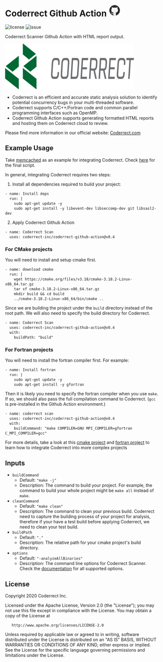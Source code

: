 # Coderrect Github Action <img src="images/github.png" alt="Github" width="40" height="40">
![license](https://img.shields.io/github/license/coderrect-inc/coderrect-github-action)
![issue](https://img.shields.io/github/issues/coderrect-inc/coderrect-github-action)

Coderrect Scanner Github Action with HTML report output.

<img src="images/coderrect-logo.png" alt="Github" height="150">

- Coderrect is an efficient and accurate static analysis solution to identify potential concurrency bugs in your multi-threaded software.
- Coderrect supports C/C++/Fortran code and common parallel programming interfaces such as OpenMP.
- Coderrect Github Action supports generating formatted HTML reports and hosting them on Coderrect cloud to review.

Please find more information in our official website: [Coderrect.com](coderrect.com) 

## Example Usage
Take [memcached](https://github.com/funemy/memcached) as an example for integrating Coderrect.
Check [here](https://github.com/funemy/memcached/blob/master/.github/workflows/ci.yml) for the final script.

In general, integrating Coderrect requires two steps:

1. Install all dependencies required to build your project:
```
- name: Install deps
  run: |
    sudo apt-get update -y
    sudo apt-get install -y libevent-dev libseccomp-dev git libsasl2-dev
```

2. Apply Coderrect Github Action
```
- name: Coderrect Scan
  uses: coderrect-inc/coderrect-github-action@v0.4
```

### For CMake projects
You will need to install and setup cmake first.
```
- name: download cmake
  run: |
    wget https://cmake.org/files/v3.18/cmake-3.18.2-Linux-x86_64.tar.gz
    tar xf cmake-3.18.2-Linux-x86_64.tar.gz
    mkdir build && cd build
    ../cmake-3.18.2-Linux-x86_64/bin/cmake ..
```
Since we are building the project under the `build` directory instead of the root path.
We will also need to specify the build directory for Coderrect.
```
- name: Coderrect Scan
  uses: coderrect-inc/coderrect-github-action@v0.4
  with:
    buildPath: "build"
```

### For Fortran projects
You will need to install the fortran compiler first. For example:
```
- name: Install fortran
  run: |
    sudo apt-get update -y
    sudo apt-get install -y gfortran
```
Then it is likely you need to specify the fortran compiler when you use `make`. If so, we should also pass the full compilation command to Coderrect. (`gcc` is pre-installed in the Github Action environment.)
```
- name: coderrect scan
  uses: coderrect-inc/coderrect-github-action@v0.4
  with:
    buildCommand: "make COMPILER=GNU MPI_COMPILER=gfortran C_MPI_COMPILER=gcc"
```

For more details, take a look at this [cmake project](https://github.com/coderrect-inc/covid-sim) and [fortran project](https://github.com/coderrect-inc/CloverLeaf_OpenMP) to learn how to integrate Coderrect into more complex projects

## Inputs
- `buildCommand`
  - Default: `"make -j"`
  - Description: The command to build your project. For example, the command to build your whole project might be `make all` instead of `make`.
- `cleanCommand`
  - Default: `"make clean"`
  - Description: The command to clean your previous build. Coderrect need to capture the building process of your project for analysis, therefore if your have a test build before applying Coderrect, we need to clean your test build.
- `buildPath`
  - Default: `"."`
  - Description: The relative path for your cmake project's build directory.
- `options`
  - Default: `"-analyzeAllBinaries"`
  - Description: The command line options for Coderrect Scanner. Check the [documentation](https://coderrect.com/documentation/reference/) for all supported options.

## License
   Copyright 2020 Coderrect Inc.

   Licensed under the Apache License, Version 2.0 (the "License");
   you may not use this file except in compliance with the License.
   You may obtain a copy of the License at

       http://www.apache.org/licenses/LICENSE-2.0

   Unless required by applicable law or agreed to in writing, software
   distributed under the License is distributed on an "AS IS" BASIS,
   WITHOUT WARRANTIES OR CONDITIONS OF ANY KIND, either express or implied.
   See the License for the specific language governing permissions and
   limitations under the License.
